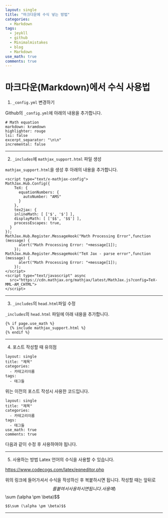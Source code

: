 ```yaml
---
layout: single
title: "마크다운에 수식 넣는 방법"
categories:
  - Markdown
tags:
  - jeykll
  - github
  - Minimalmistakes
  - blog
  - Markdown
use_math: true
comments: true
---
```


# 마크다운(Markdown)에서 수식 사용법

1. `_config.yml` 변경하기  

Github의 `_config.yml`에 아래의 내용을 추가합니다.

```
# Math equation
markdown: kramdown
highlighter: rouge
lsi: false
excerpt_separator: "\n\n"
incremental: false
```
---  

2. `_includes`에 `mathjax_support.html` 파일 생성  

`mathjax_support.html`을 생성 후 아래의 내용을 추가합니다.

```
<script type="text/x-mathjax-config">
MathJax.Hub.Config({
    TeX: {
      equationNumbers: {
        autoNumber: "AMS"
      }
    },
    tex2jax: {
    inlineMath: [ ['$', '$'] ],
    displayMath: [ ['$$', '$$'] ],
    processEscapes: true,
  }
});
MathJax.Hub.Register.MessageHook("Math Processing Error",function (message) {
	  alert("Math Processing Error: "+message[1]);
	});
MathJax.Hub.Register.MessageHook("TeX Jax - parse error",function (message) {
	  alert("Math Processing Error: "+message[1]);
	});
</script>
<script type="text/javascript" async
  src="https://cdn.mathjax.org/mathjax/latest/MathJax.js?config=TeX-MML-AM_CHTML">
</script>
```
---  

3. `_includes`의 `head.html`파일 수정  

`_includes`의 `head.html` 파일에 아래 내용을 추가합니다.  

```
{% if page.use_math %}
  {% include mathjax_support.html %}
{% endif %}
```

---  
4. 포스트 작성할 때 유의점

```
layout: single
title: "제목"
categories:
  - 카테고리이름
tags:
  - 태그들
```

위는 이전의 포스트 작성시 사용한 코드입니다.


```
layout: single
title: "제목"
categories:
  - 카테고리이름
tags:
  - 태그들
use_math: true
comments: true
```

다음과 같이 수정 후 사용하여야 됩니다.

---

5. 사용하는 방법
Latex 언어의 수식을 사용할 수 있습니다.

https://www.codecogs.com/latex/eqneditor.php

위의 링크에 들어가셔서 수식을 작성하신 후 복붙하시면 됩니다.
작성할 때는 앞뒤로 $$를 붙여서 사용하시면 됩니다.
사용 예)  
$$\sum (\alpha \pm \beta)$$
```
$$\sum (\alpha \pm \beta)$$
```
---

